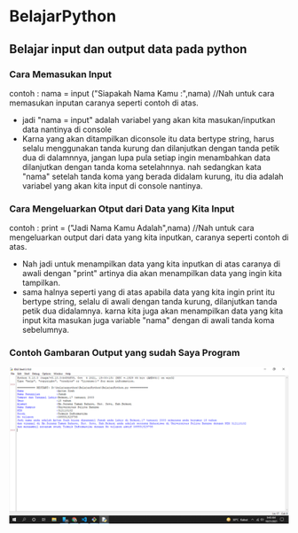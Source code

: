 # BelajarPython
## Belajar input dan output data pada python

### Cara Memasukan Input
contoh :
nama = input ("Siapakah Nama Kamu :",nama)
//Nah untuk cara memasukan inputan caranya seperti contoh di atas.
- jadi  "nama = input" adalah variabel yang akan kita masukan/inputkan data nantinya di console
- Karna yang akan ditampilkan diconsole itu data bertype string, harus selalu menggunakan tanda kurung dan dilanjutkan dengan tanda petik dua di dalamnnya, jangan lupa pula setiap ingin menambahkan data dilanjutkan dengan tanda koma setelahnnya. nah sedangkan kata "nama" setelah tanda koma yang berada didalam kurung, itu dia adalah variabel yang akan kita input di console nantinya.

### Cara Mengeluarkan Otput dari Data yang Kita Input
contoh :
print = ("Jadi Nama Kamu Adalah",nama)
//Nah untuk cara mengeluarkan output dari data yang kita inputkan, caranya seperti contoh di atas.
- Nah jadi untuk menampilkan data yang kita inputkan di atas caranya di awali dengan "print" artinya dia akan menampilkan data yang ingin kita tampilkan. 
- sama halnya seperti yang di atas apabila data yang kita ingin print itu bertype string, selalu di awali dengan tanda kurung, dilanjutkan tanda petik dua didalamnya. karna kita juga akan menampilkan data yang kita input kita masukan juga variable "nama" dengan di awali tanda koma sebelumnya.

### Contoh Gambaran Output yang sudah Saya Program
![Gambar 1](ssan/ss1.png.png)

